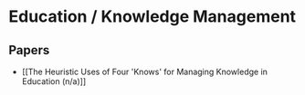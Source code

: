 # Education / Knowledge Management

## Papers

- [[The Heuristic Uses of Four 'Knows' for Managing Knowledge in Education (n/a)]]
